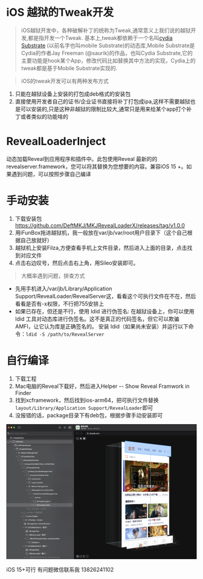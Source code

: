 # iOS 越狱的Tweak开发

> iOS越狱开发中，各种破解补丁的统称为Tweak,通常意义上我们说的越狱开发,都是指开发一个Tweak.
基本上,tweak都依赖于一个名叫[cydia Substrate](http://www.cydiasubstrate.com) (以前名字也叫mobile Substrate)的动态库,Mobile Substrate是Cydia的作者Jay Freeman (@saurik)的作品，也叫Cydia Substrate,它的主要功能是hook某个App，修改代码比如替换其中方法的实现，Cydia上的tweak都是基于Mobile Substrate实现的.

> iOS的tweak开发可以有两种发布方式   
  1.  只能在越狱设备上安装的打包成deb格式的安装包  
  2.  直接使用开发者自己的证书/企业证书直接将补丁打包成ipa,这样不需要越狱也是可以安装的,只是这种非越狱的限制比较大,通常只是用来给某个app打个补丁或者类似的功能啥的


# RevealLoaderInject
动态加载Reveal到应用程序和插件中。此包使用Reveal 最新的的revealserver.framework，您可以将其替换为您想要的内容。兼容iOS 15 +。如果遇到问题，可以按照步骤自己编译

# 手动安装
1. 下载安装包 https://github.com/DeftMKJ/MKJRevealLoaderX/releases/tag/v1.0.0
2. 用iFunBox拖进越狱机，我一般放在var/jb/var/root用户目录下（这个自己根据自己放就好）
3. 越狱机上安装Filza,方便查看手机上文件目录，然后进入上面的目录，点击找到对应文件
4. 点击右边叹号，然后点击右上角，用Sileo安装即可。
> 大概率遇到问题，排查方式
- 先用手机进入/var/jb/Library/Application Support/RevealLoader/RevealServer这，看看这个可执行文件在不在，然后看看是否有-x权限，不行把755安排上
- 如果已存在，但还是不行，使用 ldid 进行伪签名:
在越狱设备上，你可以使用 ldid 工具对动态库进行伪签名。这不是真正的代码签名，但它可以欺骗 AMFI，让它认为库是正确签名的。
安装 ldid（如果尚未安装）并运行以下命令：`ldid -S /path/to/RevealServer`

# 自行编译
1. 下载工程
2. Mac电脑的Reveal下载好，然后进入Helper -- Show Reveal Framwork in Finder
3. 找到xcframework，然后找到ios-arm64，把可执行文件替换 `layout/Library/Application Support/RevealLoader`即可
4. 没报错的话，package目录下有deb包，根据步骤手动安装即可

![这是图片](./tcsp.png "Magic Gardens")

iOS 15+可行 有问题微信联系我 13826241102

